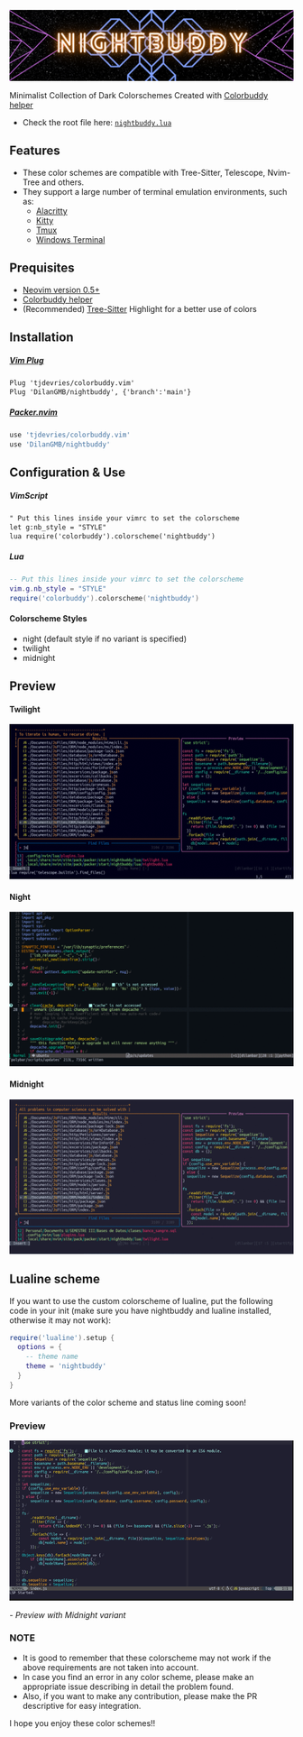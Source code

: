 ![logo](./media/logo.png)

 
Minimalist Collection of Dark Colorschemes Created with [Colorbuddy helper](https://github.com/tjdevries/colorbuddy.vim)

- Check the root file here: [`nightbuddy.lua`](./lua/nightbuddy.lua)

## Features
- These color schemes are compatible with Tree-Sitter, Telescope, Nvim-Tree and others.
- They support a large number of terminal emulation environments, such as:
    - [Alacritty](https://github.com/alacritty/alacritty)
    - [Kitty](https://github.com/kovidgoyal/kitty)
    - [Tmux](https://github.com/tmux/tmux)
    - [Windows Terminal](https://github.com/microsoft/terminal)

## Prequisites

- [Neovim version 0.5+](https://github.com/neovim/neovim/releases)
- [Colorbuddy helper](https://github.com/tjdevries/colorbuddy.vim)
- (Recommended) [Tree-Sitter](https://github.com/nvim-treesitter/nvim-treesitter) Highlight for a better use of colors

## Installation

##### [Vim Plug](https://github.com/junegunn/vim-plug)

```vim
Plug 'tjdevries/colorbuddy.vim'
Plug 'DilanGMB/nightbuddy', {'branch':'main'}
```

##### [Packer.nvim](https://github.com/wbthomason/packer.nvim)

```lua
use 'tjdevries/colorbuddy.vim'
use 'DilanGMB/nightbuddy'
```

## Configuration & Use
##### VimScript
```vim
" Put this lines inside your vimrc to set the colorscheme
let g:nb_style = "STYLE"
lua require('colorbuddy').colorscheme('nightbuddy')
```
##### Lua
```lua
-- Put this lines inside your vimrc to set the colorscheme
vim.g.nb_style = "STYLE"
require('colorbuddy').colorscheme('nightbuddy')
```
#### Colorscheme Styles
- night (default style if no variant is specified)
- twilight
- midnight

## Preview

#### Twilight
![kosmos](./media/twilight.gif)

#### Night
![night](./media/night.gif)

#### Midnight
![midnight](./media/midnight.gif)

## Lualine scheme
If you want to use the custom colorscheme of lualine, put the following code in your init
(make sure you have nightbuddy and lualine installed, otherwise it may not work):

```lua
require('lualine').setup {
  options = {
    -- theme name
    theme = 'nightbuddy'
  }
}
```

More variants of the color scheme and status line coming soon!

### Preview

![midnight](./media/lualine.gif)

*\- Preview with Midnight variant*

### NOTE

- It is good to remember that these colorscheme may not work if the above requirements are not taken into account.
- In case you find an error in any color scheme, please make an appropriate issue describing in detail the problem found.
- Also, if you want to make any contribution, please make the PR descriptive for easy integration.

I hope you enjoy these color schemes!!
